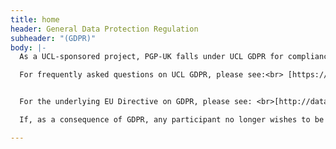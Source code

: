```yaml
---
title: home
header: General Data Protection Regulation
subheader: "(GDPR)"
body: |-
  As a UCL-sponsored project, PGP-UK falls under UCL GDPR for compliance. For Information on UCL GDPR, please see: <br>[https://www.ucl.ac.uk/legal-services/ucl-general-data-protection-regulation-gdpr](https://www.ucl.ac.uk/legal-services/ucl-general-data-protection-regulation-gdpr)

  For frequently asked questions on UCL GDPR, please see:<br> [https://www.ucl.ac.uk/legal-services/ucl-general-data-protection-regulation-gdpr/gdpr-frequently-asked-questions](https://www.ucl.ac.uk/legal-services/ucl-general-data-protection-regulation-gdpr/gdpr-frequently-asked-questions)


  For the underlying EU Directive on GDPR, please see: <br>[http://data.consilium.europa.eu/doc/document/ST-5419-2016-INIT/en/pdf](http://data.consilium.europa.eu/doc/document/ST-5419-2016-INIT/en/pdf)

  If, as a consequence of GDPR, any participant no longer wishes to be contacted by PGP-UK, please notify us by email to [pgp-uk@ucl.ac.uk](mailto:pgp-uk@ucl.ac.uk)

---
```

